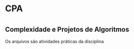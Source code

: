 # <h1> CPA
# <h2> Complexidade e Projetos de Algoritmos

Os arquivos são atividades práticas da disciplina 
